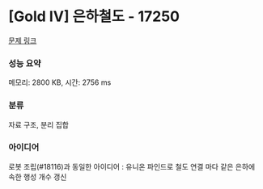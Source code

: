 # [Gold IV] 은하철도 - 17250 

[문제 링크](https://www.acmicpc.net/problem/17250) 

### 성능 요약

메모리: 2800 KB, 시간: 2756 ms

### 분류

자료 구조, 분리 집합

### 아이디어

 <p>로봇 조립(#18116)과 동일한 아이디어 : 유니온 파인드로 철도 연결 마다 같은 은하에 속한 행성 개수 갱신</p>
